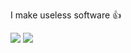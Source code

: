 I make useless software 👍

<img src="https://img.shields.io/badge/Python-FFD43B?style=for-the-badge&logo=python&logoColor=blue" /> <img src="https://img.shields.io/badge/Lua-2C2D72?style=for-the-badge&logo=lua&logoColor=white" />

